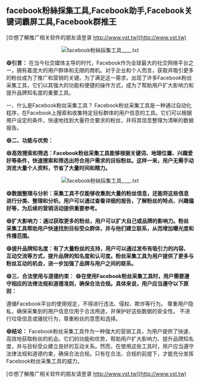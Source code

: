 ## **facebook粉絲採集工具,Facebook助手,Facebook关键词霸屏工具,Facebook群推王**

[😍想了解推广相关软件的朋友请登录 http://www.vst.tw](http://www.vst.tw)

 <center><img src="https://vst.tw/MP4/tuiguang/png/6.png" alt="facebook粉絲採集工具____.txt"></center>

**😄引言：**
在当今社交媒体主导的时代，Facebook作为全球最大的社交网络平台之一，拥有着庞大的用户群体和无限的商机。对于企业和个人而言，获取并吸引更多的粉丝成为了推广和营销的关键。为了满足这一需求，出现了许多Facebook粉丝采集工具，它们以其强大的功能和便捷的操作方式，成为了帮助用户扩大影响力和提升品牌知名度的重要工具。

一、什么是Facebook粉丝采集工具？
Facebook粉丝采集工具是一种通过自动化程序，在Facebook上搜索和收集特定目标群体的用户信息的工具。它们可以根据用户设定的条件，快速地找到大量符合要求的粉丝，并将其信息整理为清晰的数据报告。

**😄二、功能与优势：**

**😄高效搜索和筛选：Facebook粉丝采集工具能够根据关键词、地理位置、兴趣爱好等条件，快速搜索和筛选出符合用户需求的目标粉丝。这样一来，用户无需手动浏览大量个人资料，节省了大量时间和精力。**

 <center><img src="https://vst.tw/MP4/tuiguang/png/6.png" alt="facebook粉絲採集工具____.txt"></center>

**😄数据整理与分析：采集工具不仅能够收集到大量的粉丝信息，还能将这些信息进行分类、整理和分析。用户可以通过查看详细的报告，了解粉丝的特点、兴趣偏好等，为后续的营销活动提供重要参考。**

**😄扩大影响力：通过获取更多的粉丝，用户可以扩大自己或品牌的影响力。粉丝采集工具帮助用户快速找到目标受众群体，并与他们建立联系，从而增加曝光度和传播范围。**

**😄提升品牌知名度：有了大量粉丝的支持，用户可以通过发布有吸引力的内容、互动交流等方式，提升品牌的知名度和认可度。粉丝采集工具为用户提供了更多与粉丝互动的机会，进一步加强了品牌与用户之间的联系。**

**😄三、合法使用与道德约束：**
**😄在使用Facebook粉丝采集工具时，用户需要遵守相应的法律法规和道德准则，确保合法合规。具体来说，用户应当遵守以下原则：**

遵循Facebook平台的使用规定，不得进行违法、侵权、欺诈等行为。
尊重用户隐私，确保采集到的用户信息仅用于合法用途，并保护好这些数据的安全性。
不进行垃圾信息或骚扰行为，尊重粉丝的意愿和选择。

**😄结论：**
Facebook粉丝采集工具作为一种强大的营销工具，为用户提供了快速、高效地获取粉丝的机会。它们的功能和优势，帮助用户扩大影响力、提升品牌知名度，并与目标受众建立良好的互动关系。然而，在使用这些工具时，用户应当遵守法律法规和道德约束，确保合法合规。只有在合法、合规的前提下，才能充分发挥Facebook粉丝采集工具的威力。

[😍想了解推广相关软件的朋友请登录 http://www.vst.tw](http://www.vst.tw)



